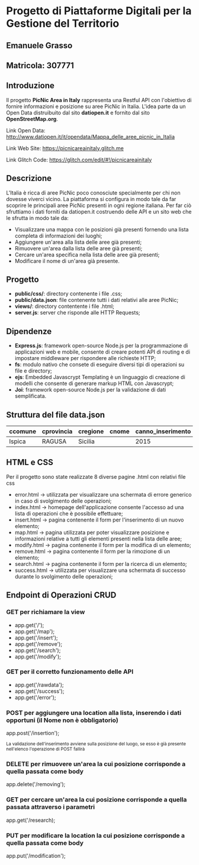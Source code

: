 # Progetto di Piattaforme Digitali per la Gestione del Territorio
## Emanuele Grasso
## Matricola: 307771
## Introduzione

Il progetto **PicNic Area in Italy** rappresenta una Restful API con l'obiettivo di fornire informazioni e posizione su aree PicNic in Italia.
L'idea parte da un Open Data distruibuito dal sito **datiopen.it** e fornito dal sito **OpenStreetMap.org**.

Link Open Data: <link> http://www.datiopen.it/it/opendata/Mappa_delle_aree_picnic_in_Italia

Link Web Site: <link> https://picnicareainitaly.glitch.me

Link Glitch Code: <link> https://glitch.com/edit/#!/picnicareainitaly

## Descrizione

L'Italia è ricca di aree PicNic poco conosciute specialmente per chi non dovesse viverci vicino.
La piattaforma si configura in modo tale da far scoprire le principali aree PicNic presenti in ogni regione italiana.
Per far ciò sfruttiamo i dati forniti da datiopen.it costruendo delle API e un sito web che le sfrutta in modo tale da:

- Visualizzare una mappa con le posizioni già presenti fornendo una lista completa di informazioni dei luoghi;
- Aggiungere un'area alla lista delle aree già presenti;
- Rimuovere un'area dalla lista delle aree già presenti;
- Cercare un'area specifica nella lista delle aree già presenti;
- Modificare il nome di un'area già presente.

## Progetto
- **public/css/**: directory contenente i file .css;
- **public/data.json**: file contenente tutti i dati relativi alle aree PicNic;
- **views/**: directory contentente i file .html;
- **server.js**: server che risponde alle HTTP Requests;

## Dipendenze
- **Express.js**: framework open-source Node.js per la programmazione di applicazioni web e mobile, consente di creare potenti API di routing e di impostare middleware per rispondere alle richieste HTTP;
- **fs**: modulo nativo che consete di eseguire diversi tipi di operazioni su file e directory;
- **ejs**: Embedded Javascrypt Templating è un linguaggio di creazione di modelli che consente di generare markup HTML con Javascrypt;
- **Joi**: framework open-source Node.js per la validazione di dati semplificata.

## Struttura del file data.json
| ccomune | cprovincia | cregione | cnome | canno_inserimento | cdata_e_ora_inserimento | cidentificatore_in_openstreetmap | clongitudine |   clatitudine    |
| ------- | ---------- | -------- | ----- | ----------------- | ----------------------- | ---------------------------------| ------------ | ---------------- |
| Ispica  |   RAGUSA   | Sicilia  |       |        2015       |  2015-09-16T18:09:29Z   |             3746085862           |  14.9177931  | 36.7880838999999 |

## HTML e CSS
Per il progetto sono state realizzate 8 diverse pagine .html con relativi file css
- error.html -> utilizzata per visualizzare una schermata di errore generico in caso di svolgimento delle operazioni;
- index.html -> homepage dell'applicazione consente l'accesso ad una lista di operazioni che è possibile effettuare;
- insert.html -> pagina contenente il form per l'inserimento di un nuovo elemento;
- map.html -> pagina utilizzata per poter visualizzare posizione e informazioni relative a tutti gli elementi presenti nella lista delle aree;
- modify.html -> pagina contenente il form per la modifica di un elemento;
- remove.html -> pagina contenente il form per la rimozione di un elemento;
- search.html -> pagina contenente il form per la ricerca di un elemento;
- success.html -> utilizzata per visualizzare una schermata di successo durante lo svolgimento delle operazioni;

## Endpoint di Operazioni CRUD

### GET per richiamare la view

- app.get('/');
- app.get('/map');
- app.get('/insert');
- app.get('/remove');
- app.get('/search');
- app.get('/modify');

### GET per il corretto funzionamento delle API

- app.get('/rawdata');
- app.get('/success');
- app.get('/error');

### POST per aggiungere una location alla lista, inserendo i dati opportuni (il Nome non è obbligatorio)
app.post('/insertion');

<sup>La validazione dell'inserimento avviene sulla posizione del luogo, se esso è già presente nell'elenco l'operazione di POST fallirà</sup>

### DELETE per rimuovere un'area la cui posizione corrisponde a quella passata come body
app.delete('/removing');

### GET per cercare un'area la cui posizione corrisponde a quella passata attraverso i parametri
app.get('/research);

### PUT per modificare la location la cui posizione corrisponde a quella passata come body
app.put('/modification');
